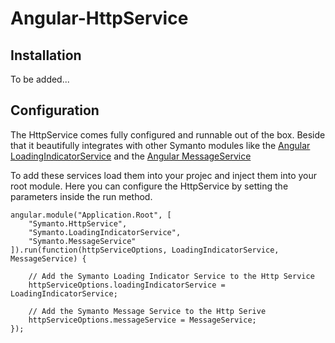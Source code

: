 # Angular-HttpService
## Installation
To be added...

## Configuration
The HttpService comes fully configured and runnable out of the box. Beside that it beautifully integrates with other Symanto modules like the [Angular LoadingIndicatorService][1] and the [Angular MessageService][2]

To add these services load them into your projec and inject them into your root module. Here you can configure the HttpService by setting the parameters inside the run method.
```
angular.module("Application.Root", [
    "Symanto.HttpService",
    "Symanto.LoadingIndicatorService",
    "Symanto.MessageService"
]).run(function(httpServiceOptions, LoadingIndicatorService, MessageService) {

	// Add the Symanto Loading Indicator Service to the Http Service
    httpServiceOptions.loadingIndicatorService = LoadingIndicatorService;

	// Add the Symanto Message Service to the Http Serive
    httpServiceOptions.messageService = MessageService;
});
```

  [1]: https://github.com/Symanto/Angular-LoadingIndicatorService
  [2]: http://www.google.de
